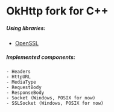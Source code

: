 # OkHttp fork for C++
##### Using libraries:
* [OpenSSL](https://github.com/openssl/openssl)

##### Implemented components:
    - Headers
    - HttpURL
    - MediaType
    - RequestBody
    - ResponseBody
    - Socket (Windows, POSIX for now)
    - SSLSocket (Windows, POSIX for now)
